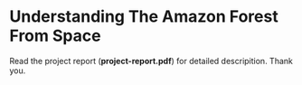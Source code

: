 # Understanding The Amazon Forest From Space

Read the project report (**project-report.pdf**) for detailed descripition. Thank you. 

